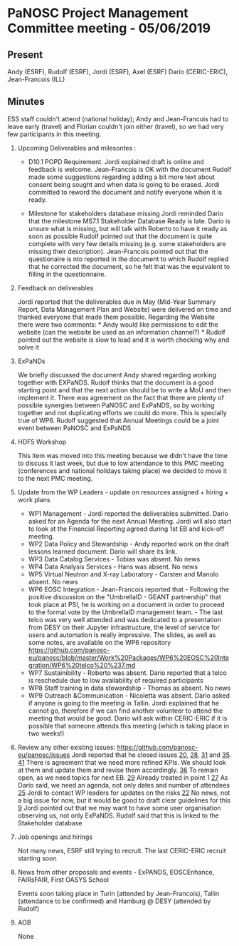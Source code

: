 PaNOSC Project Management Committee meeting - 05/06/2019
========================================================

Present
-------

Andy (ESRF), Rudolf (ESRF), Jordi (ESRF), Axel (ESRF) Dario (CERIC-ERIC), Jean-Francois (ILL)

Minutes
-------

ESS staff couldn't attend (national holiday); Andy and Jean-Francois had to leave early (travel) and Florian couldn't join either
(travel), so we had very few participants in this meeting.

1. Upcoming Deliverables and milesontes :

	* D10.1 POPD Requirement. 
		Jordi explained draft is online and feedback is welcome.
		Jean-Francois is OK with the document
		Rudolf made some suggestions regarding adding a bit more text about consent being sought and when data is going to
		be erased.
		Jordi committed to reword the document and notify everyone when it is ready.
	
	* Milestone for stakeholders database missing
		Jordi reminded Dario that the milestone MS7.1 Stakeholder Database Ready is late.
		Dario is unsure what is missing, but will talk with Roberto to have it ready as soon as possible
		Rudolf pointed out that the document is quite complete with very few details missing (e.g. some stakeholders are
		missing their description).
		Jean-Francois pointed out that the questionaire is nto reported in the document to which Rudolf replied that he
		corrected the document, so he felt that was the equivalent to filling in the questionnaire.
	
2. Feedback on deliverables

	Jordi reported that the deliverables due in May (Mid-Year Summary Report, Data Management Plan and Website) were delivered
	on time and thanked everyone that made them possible.
	Regarding the Website there were two comments:
		* Andy would like permissions to edit the website (can the website be used as an information channel?)
		* Rudolf pointed out the website is slow to load and it is worth checking why and solve it
3. ExPaNDs 

	We briefly discussed the document Andy shared regarding working together with EXPaNDS.
	Rudolf thinks that the document is a good starting point and that the next action should be to write a MoU and then implement
	it.
	There was agreement on the fact that there are plenty of possible synergies between PaNOSC and ExPaNDS, so by working 
	together and not duplicating efforts we could do more. This is specially true of WP6.
	Rudolf suggested that Annual Meetings could be a joint event between PaNOSC and ExPaNDS

4. HDF5 Workshop 
	
	This item was moved into this meeting because we didn't have the time to discuss it last week, but due to low attendance to
	this PMC meeting (conferences and national holidays taking place) we decided to move it to the next PMC meeting.

5. Update from the WP Leaders - update on resources assigned + hiring + work plans
	*    WP1 Management - Jordi reported the deliverables submitted. Dario asked for an Agenda for the next Annual Meeting.
		Jordi will also start to look at the Financial Reporting agreed during 1st EB and kick-off meeting.
	*    WP2 Data Policy and Stewardship - Andy reported work on the draft lessons learned document. Dario will share its link.
	*    WP3 Data Catalog Services - Tobias was absent. No news
	*    WP4 Data Analysis Services - Hans was absent. No news
	*    WP5 Virtual Neutron and X-ray Laboratory - Carsten and Manolo absent. No news
	*    WP6 EOSC Integration - Jean-Francois reported that 
		- Following the positive discussion on the "UmbrellaID - GEANT partnership" that took place at PSI, he is working
		on a document in order to proceed to the formal vote by the UmbrellaID management team.
		- The last telco was very well attended and was dedicated to a presentation from DESY on their Jupyter 
		infrastructure, the level of service for users and automation is really impressive. 
		The slides, as well as some notes, are available on the WP6 repository  
		https://github.com/panosc-eu/panosc/blob/master/Work%20Packages/WP6%20EOSC%20Integration/WP6%20telco%20%237.md
	*    WP7 Sustainibility - Roberto was absent. Dario reported that a telco is reschedule due to low availability of required
		participants
	*    WP8 Staff training in data stewardship - Thomas as absent. No news
	*    WP9 Outreach &Communication - Nicoletta was absent. Dario asked if anyone is going to the meeting in Tallin. Jordi 
		explained that he cannot go, therefore if we can find another volunteer to attend the meeting that would be good.
		Dario will ask within CERIC-ERIC if it is possible that someone attends this meeting (which is taking place in 
		two weeks!)

5. Review any other existing issues: https://github.com/panosc-eu/panosc/issues
	Jordi reported that he closed issues [20](https://github.com/panosc-eu/panosc/issues/20), [28](https://github.com/panosc-eu/panosc/issues/28), [31](https://github.com/panosc-eu/panosc/issues/31) and [35](https://github.com/panosc-eu/panosc/issues/35).
	[41](https://github.com/panosc-eu/panosc/issues/41) There is agreement that we need more refined KPIs. We should look at them and update them and revise them accordingly.
	[36](https://github.com/panosc-eu/panosc/issues/36) To remain open, as we need topics for next EB.
	[29](https://github.com/panosc-eu/panosc/issues/29) Already treated in point 1
	[27](https://github.com/panosc-eu/panosc/issues/27) As Dario said, we need an agenda, not only dates and number of attendees
	[25](https://github.com/panosc-eu/panosc/issues/25) Jordi to contact WP leaders for updates on the risks
	[22](https://github.com/panosc-eu/panosc/issues/22) No news, not a big issue for now, but it would be good to draft clear guidelines for this
	[ 9](https://github.com/panosc-eu/panosc/issues/9) Jordi pointed out that we may want to have some user organisation observing us,
	not only ExPaNDS. Rudolf said that this is linked to the Stakeholder database

6. Job openings and hirings

	Not many news, ESRF still trying to recruit. The last CERIC-ERIC recruit starting soon

7. News from other proposals and events - ExPANDS, EOSCEnhance, FAIRsFAIR, First OASYS School

	Events soon taking place in Turin (attended by Jean-Francois), Tallin (attendance to be confirmed) and Hamburg @ DESY 
	(attended by Rudolf)

8. AOB

	None